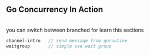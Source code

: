## Go Concurrency In Action


<br>
you can switch between branched for learn this sections


```go
channel-intro   // send message from goroutine
waitgroup       // simple use wait group  
```